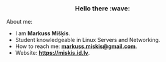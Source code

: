 <!--
<div id=views>
  <img src="https://komarev.com/ghpvc/?username=VespuCore&style=flat&color=orange" alt=""/>
</div>
-->

<h3 align=center>Hello there :wave:</h3>

About me:

- I am <b>Markuss Mišķis</b>.
- Student knowledgeable in Linux Servers and Networking.
- How to reach me: <b>markuss.miskis@gmail.com</b>.
- Website: <b>https://miskis.id.lv</b>.
